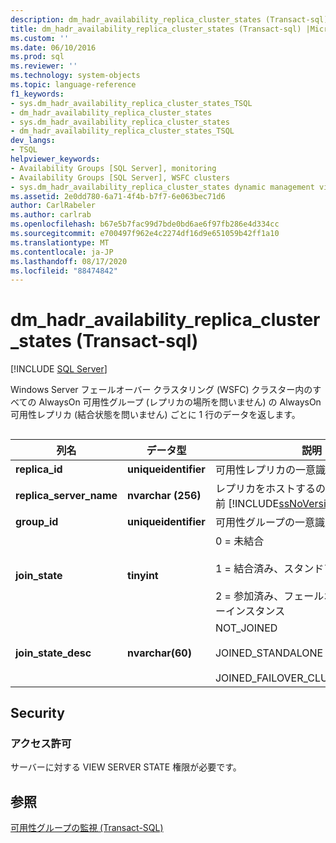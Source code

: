 ```yaml
---
description: dm_hadr_availability_replica_cluster_states (Transact-sql)
title: dm_hadr_availability_replica_cluster_states (Transact-sql) |Microsoft Docs
ms.custom: ''
ms.date: 06/10/2016
ms.prod: sql
ms.reviewer: ''
ms.technology: system-objects
ms.topic: language-reference
f1_keywords:
- sys.dm_hadr_availability_replica_cluster_states_TSQL
- dm_hadr_availability_replica_cluster_states
- sys.dm_hadr_availability_replica_cluster_states
- dm_hadr_availability_replica_cluster_states_TSQL
dev_langs:
- TSQL
helpviewer_keywords:
- Availability Groups [SQL Server], monitoring
- Availability Groups [SQL Server], WSFC clusters
- sys.dm_hadr_availability_replica_cluster_states dynamic management view
ms.assetid: 2e0dd780-6a71-4f4b-b7f7-6e063bec71d6
author: CarlRabeler
ms.author: carlrab
ms.openlocfilehash: b67e5b7fac99d7bde0bd6ae6f97fb286e4d334cc
ms.sourcegitcommit: e700497f962e4c2274df16d9e651059b42ff1a10
ms.translationtype: MT
ms.contentlocale: ja-JP
ms.lasthandoff: 08/17/2020
ms.locfileid: "88474842"
---
```

# <a name="sysdm_hadr_availability_replica_cluster_states-transact-sql"></a>dm_hadr_availability_replica_cluster_states (Transact-sql)
[!INCLUDE [SQL Server](../../includes/applies-to-version/sqlserver.md)]

  Windows Server フェールオーバー クラスタリング (WSFC) クラスター内のすべての AlwaysOn 可用性グループ (レプリカの場所を問いません) の AlwaysOn 可用性レプリカ (結合状態を問いません) ごとに 1 行のデータを返します。  
  
##  <a name="connected_state"></a>  
  
|列名|データ型|説明|  
|-----------------|---------------|-----------------|  
|**replica_id**|**uniqueidentifier**|可用性レプリカの一意識別子。|  
|**replica_server_name**|**nvarchar (256)**|レプリカをホストするのインスタンスの名前 [!INCLUDE[ssNoVersion](../../includes/ssnoversion-md.md)] 。|  
|**group_id**|**uniqueidentifier**|可用性グループの一意識別子。|  
|**join_state**|**tinyint**|0 = 未結合<br /><br /> 1 = 結合済み、スタンドアロン<br /><br /> 2 = 参加済み、フェールオーバークラスターインスタンス|  
|**join_state_desc**|**nvarchar(60)**|NOT_JOINED<br /><br /> JOINED_STANDALONE<br /><br /> JOINED_FAILOVER_CLUSTER_INSTANCE|  
  
## <a name="security"></a>Security  
  
### <a name="permissions"></a>アクセス許可  
 サーバーに対する VIEW SERVER STATE 権限が必要です。  
  
## <a name="see-also"></a>参照  
 [可用性グループの監視 &#40;Transact-SQL&#41;](../../database-engine/availability-groups/windows/monitor-availability-groups-transact-sql.md)  
  
  
